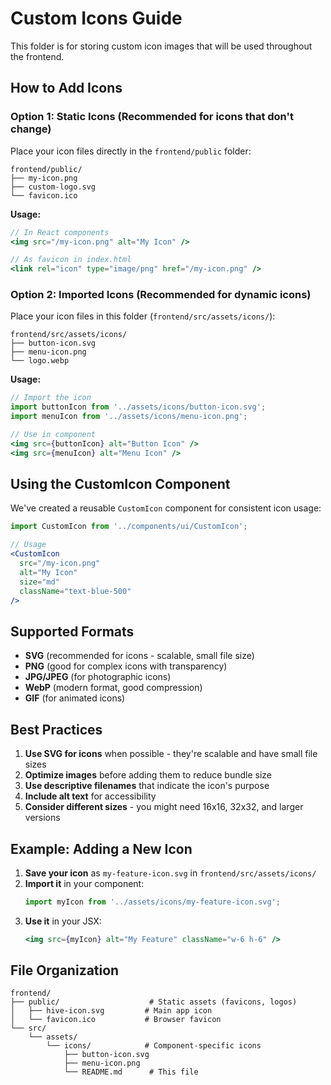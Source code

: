 # Custom Icons Guide

This folder is for storing custom icon images that will be used throughout the frontend.

## How to Add Icons

### Option 1: Static Icons (Recommended for icons that don't change)
Place your icon files directly in the `frontend/public` folder:

```
frontend/public/
├── my-icon.png
├── custom-logo.svg
└── favicon.ico
```

**Usage:**
```jsx
// In React components
<img src="/my-icon.png" alt="My Icon" />

// As favicon in index.html
<link rel="icon" type="image/png" href="/my-icon.png" />
```

### Option 2: Imported Icons (Recommended for dynamic icons)
Place your icon files in this folder (`frontend/src/assets/icons/`):

```
frontend/src/assets/icons/
├── button-icon.svg
├── menu-icon.png
└── logo.webp
```

**Usage:**
```jsx
// Import the icon
import buttonIcon from '../assets/icons/button-icon.svg';
import menuIcon from '../assets/icons/menu-icon.png';

// Use in component
<img src={buttonIcon} alt="Button Icon" />
<img src={menuIcon} alt="Menu Icon" />
```

## Using the CustomIcon Component

We've created a reusable `CustomIcon` component for consistent icon usage:

```jsx
import CustomIcon from '../components/ui/CustomIcon';

// Usage
<CustomIcon 
  src="/my-icon.png" 
  alt="My Icon" 
  size="md" 
  className="text-blue-500" 
/>
```

## Supported Formats

- **SVG** (recommended for icons - scalable, small file size)
- **PNG** (good for complex icons with transparency)
- **JPG/JPEG** (for photographic icons)
- **WebP** (modern format, good compression)
- **GIF** (for animated icons)

## Best Practices

1. **Use SVG for icons** when possible - they're scalable and have small file sizes
2. **Optimize images** before adding them to reduce bundle size
3. **Use descriptive filenames** that indicate the icon's purpose
4. **Include alt text** for accessibility
5. **Consider different sizes** - you might need 16x16, 32x32, and larger versions

## Example: Adding a New Icon

1. **Save your icon** as `my-feature-icon.svg` in `frontend/src/assets/icons/`
2. **Import it** in your component:
   ```jsx
   import myIcon from '../assets/icons/my-feature-icon.svg';
   ```
3. **Use it** in your JSX:
   ```jsx
   <img src={myIcon} alt="My Feature" className="w-6 h-6" />
   ```

## File Organization

```
frontend/
├── public/                    # Static assets (favicons, logos)
│   ├── hive-icon.svg         # Main app icon
│   └── favicon.ico           # Browser favicon
└── src/
    └── assets/
        └── icons/            # Component-specific icons
            ├── button-icon.svg
            ├── menu-icon.png
            └── README.md      # This file
``` 